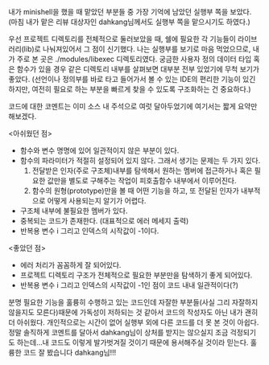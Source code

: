 
내가 minishell을 했을 때 맡았던 부분들 중 가장 기억에 남았던 실행부 쪽을 보았다. (마침 내가 맡은 리뷰 대상자인 dahkang님께서도 실행부 쪽을 맡으시기도 하였다.)

우선 프로젝트 디렉토리를 전체적으로 둘러보았을 때, 쉘에 필요한 각 기능들이 라이브러리(lib)로 나눠져있어서 그 점이 신기했다. 나는 실행부를 보기로 마음 먹었으므로, 내가 주로 본 곳은 ./modules/libexec 디렉토리였다.
궁금한 사용자 정의 데이터 타입 혹은 함수가 있을 경우 같은 디렉토리 내부를 살펴보면 대부분 전부 있었기에 무척 보기가 좋았다. (선언이나 정의부를 바로 타고 들어가서 볼 수 있는 IDE의 편리한 기능이 있긴 하지만, 여전히 필요로 하는 부분을 빠르게 찾을 수 있도록 구조화하는 건 중요하다.)

코드에 대한 코멘트는 이미 소스 내 주석으로 여럿 달아두었기에 여기서는 짧게 요약만 해보겠다.

<아쉬웠던 점>
- 함수와 변수 명명에 있어 일관적이지 않은 부분이 있다.
- 함수의 파라미터가 적절히 설정되어 있지 않다. 그래서 생기는 문제는 두 가지 있다.
	1. 전달받은 인자(주로 구조체)내부를 탐색해서 원하는 멤버에 접근하거나 혹은 필요한 값만을 별도로 구해주는 작업이 피호출함수 내부에서 이루어진다.
	2. 함수의 원형(prototype)만을 볼 때 어떤 기능을 하고, 또 전달된 인자가 내부적으로 어떻게 사용되는지 알기가 어렵다.
- 구조체 내부에 불필요한 멤버가 있다.
- 중복되는 코드가 존재한다. (대표적으로 에러 메세지 출력)
- 반복용 변수 i 그리고 인덱스의 시작값이 -1이다.

<좋았던 점>
- 에러 처리가 꼼꼼하게 잘 되어있다.
- 프로젝트 디렉토리 구조가 전체적으로 필요한 부분만을 탐색하기 좋게 되어있다.
- 반복용 변수 i 그리고 인덱스의 시작값이 -1인 점이 코드 내내 일관적이다(?)

분명 필요한 기능을 훌륭히 수행하고 있는 코드인데 자잘한 부분들(사실 그리 자잘하지 않을지도 모른다)때문에 가독성이 저하되는 것 같아서 코드의 작성자도 아닌 내가 괜히 더 아쉬웠다.
개인적으로는 시간이 없어 실행부 외에 다른 코드를 더 못 본 것이 아쉽다. 정말 솔직하게 코멘트를 달아서 dahkang님이 상처를 받지는 않으실지 조금 걱정되기도 하는데...내 코드도 이렇게 발가벗겨질 것이기 때문에 용서해주실 것이라 믿는다. 훌륭한 코드 잘 봤습니다 dahkang님!!!